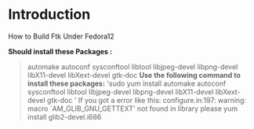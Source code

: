 # Introduction #

How to Build Ftk Under Fedora12




**Should install these Packages :**
> automake autoconf sysconftool libtool libjpeg-devel libpng-devel libX11-devel libXext-devel gtk-doc
**Use the following command to install these packages:**
> 'sudo yum install automake autoconf sysconftool libtool libjpeg-devel libpng-devel libX11-devel libXext-devel gtk-doc '
If you got a error like this:
configure.in:197: warning: macro `AM\_GLIB\_GNU\_GETTEXT' not found in library
please yum install glib2-devel.i686
